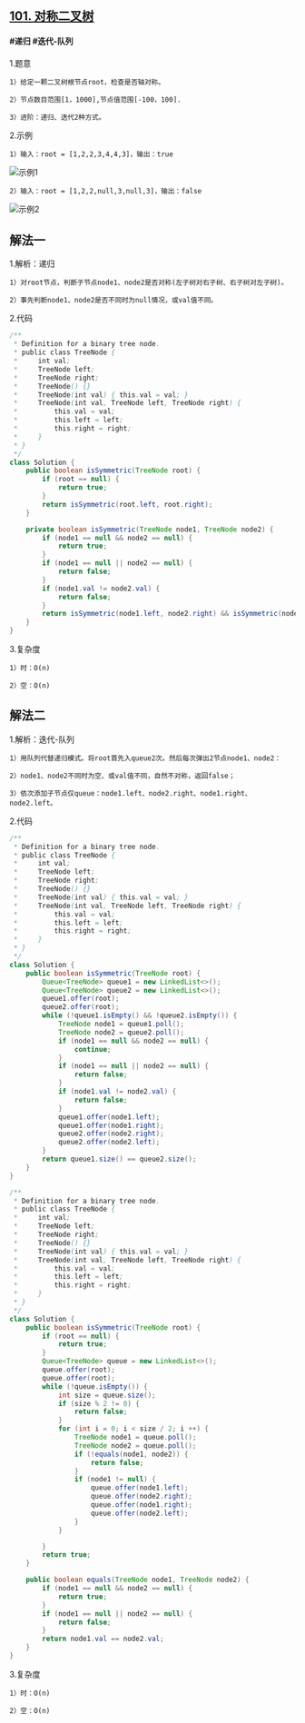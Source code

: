 ## [101. 对称二叉树](https://leetcode.cn/problems/symmetric-tree/)

#### #递归 #迭代-队列
1.题意

    1）给定一颗二叉树根节点root，检查是否轴对称。

    2）节点数目范围[1，1000],节点值范围[-100，100].

    3）进阶：递归、迭代2种方式。

2.示例

    1）输入：root = [1,2,2,3,4,4,3]，输出：true
![示例1](https://pic.leetcode.cn/1698026966-JDYPDU-image.png)

    2）输入：root = [1,2,2,null,3,null,3]，输出：false
![示例2](https://pic.leetcode.cn/1698027008-nPFLbM-image.png)
## 解法一
1.解析：递归

    1）对root节点，判断子节点node1、node2是否对称(左子树对右子树、右子树对左子树)。

    2）事先判断node1、node2是否不同时为null情况，或val值不同。

2.代码
```java
/**
 * Definition for a binary tree node.
 * public class TreeNode {
 *     int val;
 *     TreeNode left;
 *     TreeNode right;
 *     TreeNode() {}
 *     TreeNode(int val) { this.val = val; }
 *     TreeNode(int val, TreeNode left, TreeNode right) {
 *         this.val = val;
 *         this.left = left;
 *         this.right = right;
 *     }
 * }
 */
class Solution {
    public boolean isSymmetric(TreeNode root) {
        if (root == null) {
            return true;
        }
        return isSymmetric(root.left, root.right);
    }

    private boolean isSymmetric(TreeNode node1, TreeNode node2) {
        if (node1 == null && node2 == null) {
            return true;
        }
        if (node1 == null || node2 == null) {
            return false;
        }
        if (node1.val != node2.val) {
            return false;
        }
        return isSymmetric(node1.left, node2.right) && isSymmetric(node1.right, node2.left);
    }
}
```
3.复杂度

    1）时：O(n)

    2）空：O(n)

## 解法二
1.解析：迭代-队列

    1）用队列代替递归模式。将root首先入queue2次。然后每次弹出2节点node1、node2：

    2）node1、node2不同时为空、或val值不同，自然不对称，返回false；

    3）依次添加子节点仅queue：node1.left、node2.right、node1.right、node2.left。

2.代码
```java
/**
 * Definition for a binary tree node.
 * public class TreeNode {
 *     int val;
 *     TreeNode left;
 *     TreeNode right;
 *     TreeNode() {}
 *     TreeNode(int val) { this.val = val; }
 *     TreeNode(int val, TreeNode left, TreeNode right) {
 *         this.val = val;
 *         this.left = left;
 *         this.right = right;
 *     }
 * }
 */
class Solution {
    public boolean isSymmetric(TreeNode root) {
        Queue<TreeNode> queue1 = new LinkedList<>();
        Queue<TreeNode> queue2 = new LinkedList<>();
        queue1.offer(root);
        queue2.offer(root);
        while (!queue1.isEmpty() && !queue2.isEmpty()) {
            TreeNode node1 = queue1.poll();
            TreeNode node2 = queue2.poll();
            if (node1 == null && node2 == null) {
                continue;
            }
            if (node1 == null || node2 == null) {
                return false;
            } 
            if (node1.val != node2.val) {
                return false;
            }
            queue1.offer(node1.left);
            queue1.offer(node1.right);
            queue2.offer(node2.right);
            queue2.offer(node2.left);
        }
        return queue1.size() == queue2.size();
    }
}
```
```java
/**
 * Definition for a binary tree node.
 * public class TreeNode {
 *     int val;
 *     TreeNode left;
 *     TreeNode right;
 *     TreeNode() {}
 *     TreeNode(int val) { this.val = val; }
 *     TreeNode(int val, TreeNode left, TreeNode right) {
 *         this.val = val;
 *         this.left = left;
 *         this.right = right;
 *     }
 * }
 */
class Solution {
    public boolean isSymmetric(TreeNode root) {
        if (root == null) {
            return true;
        }
        Queue<TreeNode> queue = new LinkedList<>();
        queue.offer(root);
        queue.offer(root);
        while (!queue.isEmpty()) {
            int size = queue.size();
            if (size % 2 != 0) {
                return false;
            }
            for (int i = 0; i < size / 2; i ++) {
                TreeNode node1 = queue.poll();
                TreeNode node2 = queue.poll();
                if (!equals(node1, node2)) {
                    return false;
                }
                if (node1 != null) {
                    queue.offer(node1.left);
                    queue.offer(node2.right);
                    queue.offer(node1.right);
                    queue.offer(node2.left);
                }
            }

        }
        return true;
    }

    public boolean equals(TreeNode node1, TreeNode node2) {
        if (node1 == null && node2 == null) {
            return true;
        }
        if (node1 == null || node2 == null) {
            return false;
        }
        return node1.val == node2.val;
    }
}
```

3.复杂度

    1）时：O(n)

    2）空：O(n)
